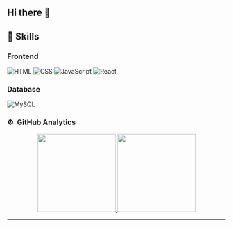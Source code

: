 ## Hi there 👋

<!--
**Kavin-Prakash-T/Kavin-Prakash-T** is a ✨ _special_ ✨ repository because its `README.md` (this file) appears on your GitHub profile.

Here are some ideas to get you started:

- 🔭 I’m currently working on ...
- 🌱 I’m currently learning ...
- 👯 I’m looking to collaborate on ...
- 🤔 I’m looking for help with ...
- 💬 Ask me about ...
- 📫 How to reach me: ...
- 😄 Pronouns: ...
- ⚡ Fun fact: ...
-->
## 🚀 Skills

### Frontend
![HTML](https://skillicons.dev/icons?i=html)
![CSS](https://skillicons.dev/icons?i=css)
![JavaScript](https://skillicons.dev/icons?i=javascript)
![React](https://skillicons.dev/icons?i=react)

### Database
<!--![MongoDB](https://skillicons.dev/icons?i=mongodb)-->
![MySQL](https://skillicons.dev/icons?i=mysql)

### ⚙️ &nbsp;GitHub Analytics

<p align="center">
<a href="https://github.com/Kavin-Prakash-T">
  <img height="180em" src="https://github-readme-stats-eight-theta.vercel.app/api?username=Kavin-Prakash-T&show_icons=true&theme=buefy&include_all_commits=true&count_private=true"/>
  <img height="180em" src="https://github-readme-stats-eight-theta.vercel.app/api/top-langs/?username=Kavin-Prakash-T&layout=compact&langs_count=8&theme=buefy"/>
</a>
</p>

---

<!--### Backend
![Node.js](https://skillicons.dev/icons?i=nodejs)
![Express](https://skillicons.dev/icons?i=express)



### Tools
![Git](https://skillicons.dev/icons?i=git)
![GitHub](https://skillicons.dev/icons?i=github)
![VS Code](https://skillicons.dev/icons?i=vscode)-->
